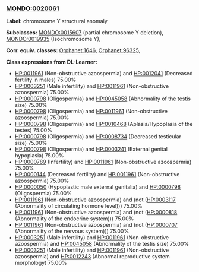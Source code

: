 
### [MONDO:0020061](http://purl.obolibrary.org/obo/MONDO_0020061)
**Label:** chromosome Y structural anomaly

**Subclasses:** [MONDO:0015607](http://purl.obolibrary.org/obo/MONDO_0015607) (partial chromosome Y deletion), [MONDO:0019935](http://purl.obolibrary.org/obo/MONDO_0019935) (Isochromosome Y), 

**Corr. equiv. classes:** [Orphanet:1646](http://www.orpha.net/ORDO/Orphanet_1646), [Orphanet:96325](http://www.orpha.net/ORDO/Orphanet_96325), 

**Class expressions from DL-Learner:**

- [HP:0011961](http://purl.obolibrary.org/obo/HP_0011961) (Non-obstructive azoospermia) and [HP:0012041](http://purl.obolibrary.org/obo/HP_0012041) (Decreased fertility in males) 75.00%
- [HP:0003251](http://purl.obolibrary.org/obo/HP_0003251) (Male infertility) and [HP:0011961](http://purl.obolibrary.org/obo/HP_0011961) (Non-obstructive azoospermia) 75.00%
- [HP:0000798](http://purl.obolibrary.org/obo/HP_0000798) (Oligospermia) and [HP:0045058](http://purl.obolibrary.org/obo/HP_0045058) (Abnormality of the testis size) 75.00%
- [HP:0000798](http://purl.obolibrary.org/obo/HP_0000798) (Oligospermia) and [HP:0011961](http://purl.obolibrary.org/obo/HP_0011961) (Non-obstructive azoospermia) 75.00%
- [HP:0000798](http://purl.obolibrary.org/obo/HP_0000798) (Oligospermia) and [HP:0010468](http://purl.obolibrary.org/obo/HP_0010468) (Aplasia/Hypoplasia of the testes) 75.00%
- [HP:0000798](http://purl.obolibrary.org/obo/HP_0000798) (Oligospermia) and [HP:0008734](http://purl.obolibrary.org/obo/HP_0008734) (Decreased testicular size) 75.00%
- [HP:0000798](http://purl.obolibrary.org/obo/HP_0000798) (Oligospermia) and [HP:0003241](http://purl.obolibrary.org/obo/HP_0003241) (External genital hypoplasia) 75.00%
- [HP:0000789](http://purl.obolibrary.org/obo/HP_0000789) (Infertility) and [HP:0011961](http://purl.obolibrary.org/obo/HP_0011961) (Non-obstructive azoospermia) 75.00%
- [HP:0000144](http://purl.obolibrary.org/obo/HP_0000144) (Decreased fertility) and [HP:0011961](http://purl.obolibrary.org/obo/HP_0011961) (Non-obstructive azoospermia) 75.00%
- [HP:0000050](http://purl.obolibrary.org/obo/HP_0000050) (Hypoplastic male external genitalia) and [HP:0000798](http://purl.obolibrary.org/obo/HP_0000798) (Oligospermia) 75.00%
- [HP:0011961](http://purl.obolibrary.org/obo/HP_0011961) (Non-obstructive azoospermia) and (not ([HP:0003117](http://purl.obolibrary.org/obo/HP_0003117) (Abnormality of circulating hormone level))) 75.00%
- [HP:0011961](http://purl.obolibrary.org/obo/HP_0011961) (Non-obstructive azoospermia) and (not ([HP:0000818](http://purl.obolibrary.org/obo/HP_0000818) (Abnormality of the endocrine system))) 75.00%
- [HP:0011961](http://purl.obolibrary.org/obo/HP_0011961) (Non-obstructive azoospermia) and (not ([HP:0000707](http://purl.obolibrary.org/obo/HP_0000707) (Abnormality of the nervous system))) 75.00%
- [HP:0003251](http://purl.obolibrary.org/obo/HP_0003251) (Male infertility) and [HP:0011961](http://purl.obolibrary.org/obo/HP_0011961) (Non-obstructive azoospermia) and [HP:0045058](http://purl.obolibrary.org/obo/HP_0045058) (Abnormality of the testis size) 75.00%
- [HP:0003251](http://purl.obolibrary.org/obo/HP_0003251) (Male infertility) and [HP:0011961](http://purl.obolibrary.org/obo/HP_0011961) (Non-obstructive azoospermia) and [HP:0012243](http://purl.obolibrary.org/obo/HP_0012243) (Abnormal reproductive system morphology) 75.00%


